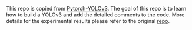 This repo is copied from [Pytorch-YOLOv3](https://github.com/eriklindernoren/PyTorch-YOLOv3). The goal of this repo is to learn how to build a YOLOv3 and add the detailed comments to the code. More details for the experimental results please refer to the original [repo](https://github.com/eriklindernoren/PyTorch-YOLOv3).
